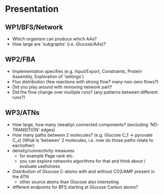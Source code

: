 # Presentation

## WP1/BFS/Network
- Which organism can produce which AAs?
- How large are 'subgraphs' (i.e. Glucose/AAs)?

## WP2/FBA
- Implementation specifies (e.g. Input/Export, Constraints, Protein Assembly, Exploration of 'settings')
- Flux distribution (few reactions with strong flow? many non-zero flows?)
- Did you play around with removing network part?
- Did the flow change over multiple runs? (any patterns between different runs?)

## WP3/ATNs
- How large, how many (weakly) connected components? (excluding 'NO-TRANSITION' edges)
- How many paths between 2 molecules? (e.g. Glucose C_1 -> pyruvate C_x) (What is 'between' 2 molecules, i.e. now do those paths relate to eachother)
- density/connectivity measures
    - for example Page rank etc. 
    - you can explore networkx algorithms for that and think about / evaluate usefulness
- Distribution of Glucose C-atoms with and without CO2/AMP present in the ATN
    - other source atoms than Glucose also interesting
- different endpoints for BFS starting at Glucose Carbon atoms?